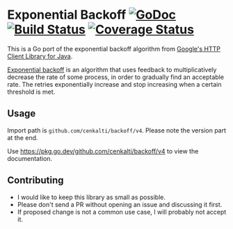 # Exponential Backoff [![GoDoc][godoc image]][godoc] [![Build Status][travis image]][travis] [![Coverage Status][coveralls image]][coveralls]

This is a Go port of the exponential backoff algorithm from [Google's HTTP
Client Library for Java][google-http-java-client].

[Exponential backoff][exponential backoff wiki] is an algorithm that uses
feedback to multiplicatively decrease the rate of some process, in order to
gradually find an acceptable rate. The retries exponentially increase and stop
increasing when a certain threshold is met.

## Usage

Import path is `github.com/cenkalti/backoff/v4`. Please note the version part at
the end.

Use https://pkg.go.dev/github.com/cenkalti/backoff/v4 to view the documentation.

## Contributing

- I would like to keep this library as small as possible.
- Please don't send a PR without opening an issue and discussing it first.
- If proposed change is not a common use case, I will probably not accept it.

[godoc]: https://pkg.go.dev/github.com/cenkalti/backoff/v4

[godoc image]: https://godoc.org/github.com/cenkalti/backoff?status.png

[travis]: https://travis-ci.org/cenkalti/backoff

[travis image]: https://travis-ci.org/cenkalti/backoff.png?branch=master

[coveralls]: https://coveralls.io/github/cenkalti/backoff?branch=master

[coveralls image]: https://coveralls.io/repos/github/cenkalti/backoff/badge.svg?branch=master

[google-http-java-client]: https://github.com/google/google-http-java-client/blob/da1aa993e90285ec18579f1553339b00e19b3ab5/google-http-client/src/main/java/com/google/api/client/util/ExponentialBackOff.java

[exponential backoff wiki]: http://en.wikipedia.org/wiki/Exponential_backoff

[advanced example]: https://pkg.go.dev/github.com/cenkalti/backoff/v4?tab=doc#pkg-examples
